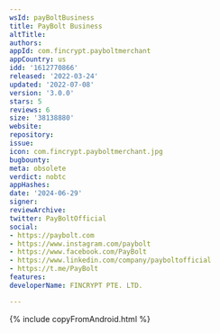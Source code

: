 ```yaml
---
wsId: payBoltBusiness
title: PayBolt Business
altTitle: 
authors: 
appId: com.fincrypt.payboltmerchant
appCountry: us
idd: '1612770866'
released: '2022-03-24'
updated: '2022-07-08'
version: '3.0.0'
stars: 5
reviews: 6
size: '38138880'
website: 
repository: 
issue: 
icon: com.fincrypt.payboltmerchant.jpg
bugbounty: 
meta: obsolete
verdict: nobtc
appHashes: 
date: '2024-06-29'
signer: 
reviewArchive: 
twitter: PayBoltOfficial
social:
- https://paybolt.com
- https://www.instagram.com/paybolt
- https://www.facebook.com/PayBolt
- https://www.linkedin.com/company/payboltofficial
- https://t.me/PayBolt
features: 
developerName: FINCRYPT PTE. LTD.

---
```


{% include copyFromAndroid.html %}
